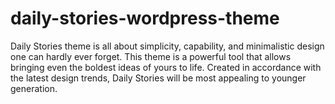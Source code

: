 # daily-stories-wordpress-theme

Daily Stories theme is all about simplicity, capability, and minimalistic design one can hardly ever forget. This theme is a powerful tool that allows bringing even the boldest ideas of yours to life. Created in accordance with the latest design trends, Daily Stories will be most appealing to younger generation.

